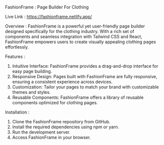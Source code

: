 FashionFrame : Page Builder For Clothing

Live Link : https://fashionframe.netlify.app/

Overview :
FashionFrame is a powerful yet user-friendly page builder designed specifically for the clothing industry. With a rich set of components and seamless integration with Tailwind CSS and React, FashionFrame empowers users to create visually appealing clothing pages effortlessly.

Features :
1) Intuitive Interface: FashionFrame provides a drag-and-drop interface for easy page building.
2) Responsive Design: Pages built with FashionFrame are fully responsive, ensuring a consistent experience across devices.
3) Customization: Tailor your pages to match your brand with customizable themes and styles.
4) Reusable Components: FashionFrame offers a library of reusable components optimized for clothing pages.

Installation :
1) Clone the FashionFrame repository from GitHub.
2) Install the required dependencies using npm or yarn.
3) Run the development server.
4) Access FashionFrame in your browser.








